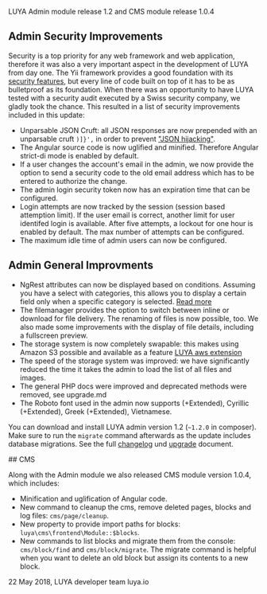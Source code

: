 LUYA Admin module release 1.2 and CMS module release 1.0.4

## Admin Security Improvements

Security is a top priority for any web framework and web application, therefore it was also a very important aspect in the development of LUYA from day one. The Yii framework provides a good foundation with its [security features](https://www.yiiframework.com/doc/guide/2.0/en/security-overview), but every line of code built on top of it has to be as bulletproof as its foundation. When there was an opportunity to have LUYA tested with a security audit executed by a Swiss security company, we gladly took the chance. This resulted in a list of security improvements included in this update:

+ Unparsable JSON Cruft: all JSON responses are now prepended with an unparsable cruft `)]}',` in order to prevent ["JSON hijacking"](https://portswigger.net/blog/json-hijacking-for-the-modern-web).
+ The Angular source code is now uglified and minified. Therefore Angular strict-di mode is enabled by default.
+ If a user changes the account's email in the admin, we now provide the option to send a security code to the old email address which has to be entered to authorize the change.
+ The admin login security token now has an expiration time that can be configured.
+ Login attempts are now tracked by the session (session based attemption limit). If the user email is correct, another limit for user identifed login is available. After five attempts, a lockout for one hour is enabled by default. The max number of attempts can be configured.
+ The maximum idle time of admin users can now be configured.

## Admin General Improvments

+ NgRest attributes can now be displayed based on conditions. Assuming you have a select with categories, this allows you to display a certain field only when a specific category is selected. [Read more](https://github.com/luyadev/luya-module-admin/blob/master/src/ngrest/base/Plugin.php#L53-L71)
+ The filemanager provides the option to switch between inline or download for file delivery. The renaming of files is now possible, too. We also made some improvements with the display of file details, including a fullscreen preview.
+ The storage system is now completely swapable: this makes using Amazon S3 possible and available as a feature [LUYA aws extension](https://github.com/luyadev/luya-aws)
+ The speed of the storage system was improved: we have significantly reduced the time it takes the admin to load the list of all files and images.
+ The general PHP docs were improved and deprecated methods were removed, see upgrade.md
+ The Roboto font used in the admin now supports (+Extended), Cyrillic (+Extended), Greek (+Extended), Vietnamese.

You can download and install LUYA admin version 1.2 (`~1.2.0` in composer). Make sure to run the `migrate` command afterwards as the update includes database migrations. See the full [changelog](https://github.com/luyadev/luya-module-admin/blob/master/CHANGELOG.md) und [upgrade](https://github.com/luyadev/luya-module-admin/blob/master/UPGRADE.md) document.

## CMS

Along with the Admin module we also released CMS module version 1.0.4, which includes:

+ Minification and uglification of Angular code.
+ New command to cleanup the cms, remove deleted pages, blocks and log files: `cms/page/cleanup`.
+ New property to provide import paths for blocks: `luya\cms\frontend\Module::$blocks`.
+ New commands to list blocks and migrate them from the console: `cms/block/find` and `cms/block/migrate`. The migrate command is helpful when you want to delete an old block but assign its contents to a new block.

22 May 2018,
LUYA developer team
luya.io
